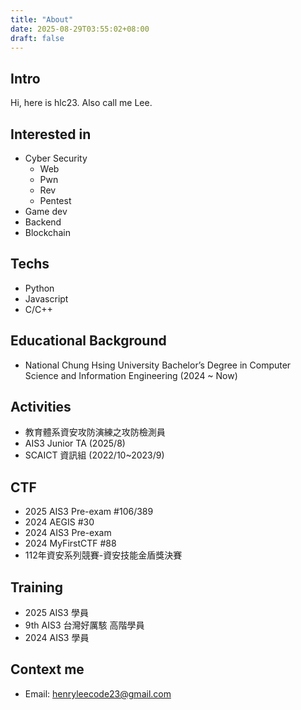 ```yaml
---
title: "About"
date: 2025-08-29T03:55:02+08:00
draft: false
---
```


## Intro

Hi, here is hlc23. Also call me Lee.

## Interested in

- Cyber Security
    - Web
    - Pwn
    - Rev
    - Pentest
- Game dev
- Backend
- Blockchain

## Techs

- Python
- Javascript
- C/C++

## Educational Background

- National Chung Hsing University Bachelor’s Degree in Computer Science and Information Engineering (2024 ~ Now)

## Activities
- 教育體系資安攻防演練之攻防檢測員
- AIS3 Junior TA (2025/8)
- SCAICT 資訊組 (2022/10~2023/9)

## CTF
- 2025 AIS3 Pre-exam #106/389
- 2024 AEGIS #30
- 2024 AIS3 Pre-exam
- 2024 MyFirstCTF #88
- 112年資安系列競賽-資安技能金盾獎決賽

## Training 
- 2025 AIS3 學員
- 9th AIS3 台灣好厲駭 高階學員
- 2024 AIS3 學員

## Context me

- Email: [henryleecode23@gmail.com](mailto:henryleecode23@gmail.com)
